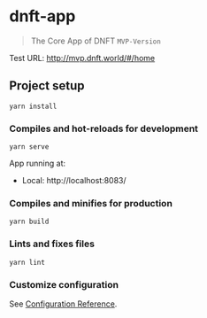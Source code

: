 # dnft-app
> The Core App of DNFT `MVP-Version`

Test URL: http://mvp.dnft.world/#/home

## Project setup
```
yarn install
```

### Compiles and hot-reloads for development
```
yarn serve
```
App running at:
- Local:   http://localhost:8083/

### Compiles and minifies for production
```
yarn build
```

### Lints and fixes files
```
yarn lint
```

### Customize configuration
See [Configuration Reference](https://cli.vuejs.org/config/).
